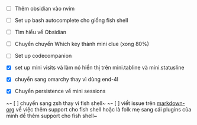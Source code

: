 - [ ] Thêm obsidian vào nvim
- [ ] Set up bash autocomplete cho giống fish shell
- [ ] Tìm hiểu về Obsidian
- [ ] Chuyển chuyển Which key thành mini clue (xong 80%)
- [ ] Set up codecompanion 

- [x] set up mini visits và làm nó hiển thị trên mini.tabline và mini.statusline
- [x] chuyển sang omarchy thay vì dùng end-4l
- [x] Chuyển persistence về mini sessions

~- [ ] chuyển sang zsh thay vì fish shell~
~- [ ] viết issue trên [markdown-org](https://github.com/Kurama622/markdown-org/issues/new) về việc thêm support cho fish shell hoặc là folk mẹ sang cái plugins của mình để thêm support cho fish shell~
